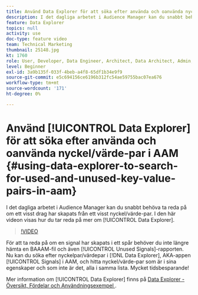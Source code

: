 ```yaml
---
title: Använd Data Explorer för att söka efter använda och oanvända nyckel/värde-par
description: I det dagliga arbetet i Audience Manager kan du snabbt behöva ta reda på om ett visst drag har skapats från ett visst nyckel/värde-par. Den här videon visar hur du tar reda på mer om Data Explorer.
feature: Data Explorer
topics: null
activity: use
doc-type: feature video
team: Technical Marketing
thumbnail: 25148.jpg
kt: 1760
role: User, Developer, Data Engineer, Architect, Data Architect, Admin, Leader
level: Beginner
exl-id: 3a9b135f-033f-4beb-a4f8-65df1b34e9f9
source-git-commit: e5c694156ce6196b312fc54ae59755bac07ea676
workflow-type: tm+mt
source-wordcount: '171'
ht-degree: 0%

---
```


# Använd [!UICONTROL Data Explorer] för att söka efter använda och oanvända nyckel/värde-par i AAM {#using-data-explorer-to-search-for-used-and-unused-key-value-pairs-in-aam}

I det dagliga arbetet i Audience Manager kan du snabbt behöva ta reda på om ett visst drag har skapats från ett visst nyckel/värde-par. I den här videon visas hur du tar reda på mer om [!UICONTROL Data Explorer].

>[!VIDEO](https://video.tv.adobe.com/v/25148/?quality=12)

För att ta reda på om en signal har skapats i ett spår behöver du inte längre hämta en BAAAM-fil och även [!UICONTROL Unused Signals]-rapporten. Nu kan du söka efter nyckelpar/värdepar i [!DNL Data Explorer], AKA-appen [!UICONTROL Signals] i AAM, och hitta nyckel/värde-par som är i sina egenskaper och som inte är det, alla i samma lista. Mycket tidsbesparande!

Mer information om [!UICONTROL Data Explorer] finns på [Data Explorer - Översikt, Fördelar och Användningsexempel ](https://experienceleague.adobe.com/docs/audience-manager/user-guide/features/data-explorer/data-explorer-overview.html?lang=en).
